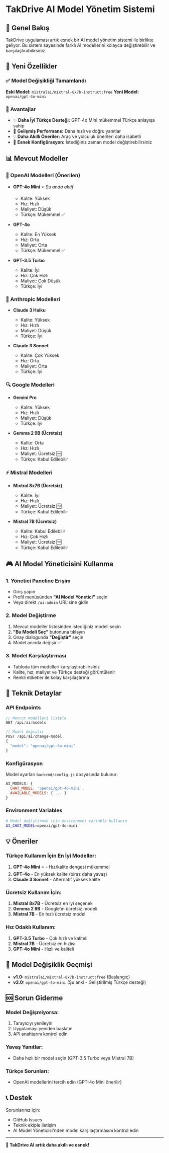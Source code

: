 # TakDrive AI Model Yönetim Sistemi

## 🤖 Genel Bakış

TakDrive uygulaması artık esnek bir AI model yönetim sistemi ile birlikte geliyor. Bu sistem sayesinde farklı AI modellerini kolayca değiştirebilir ve karşılaştırabilirsiniz.

## 🚀 Yeni Özellikler

### ✅ Model Değişikliği Tamamlandı

**Eski Model:** `mistralai/mixtral-8x7b-instruct:free`
**Yeni Model:** `openai/gpt-4o-mini`

### 🎯 Avantajlar

- ✨ **Daha İyi Türkçe Desteği:** GPT-4o Mini mükemmel Türkçe anlayışa sahip
- 🚀 **Gelişmiş Performans:** Daha hızlı ve doğru yanıtlar
- 💡 **Daha Akıllı Öneriler:** Araç ve yolculuk önerileri daha isabetli
- 🔧 **Esnek Konfigürasyon:** İstediğiniz zaman model değiştirebilirsiniz

## 📊 Mevcut Modeller

### 🥇 OpenAI Modelleri (Önerilen)
- **GPT-4o Mini** ⭐ *Şu anda aktif*
  - Kalite: Yüksek
  - Hız: Hızlı
  - Maliyet: Düşük
  - Türkçe: Mükemmel ✅

- **GPT-4o**
  - Kalite: En Yüksek
  - Hız: Orta
  - Maliyet: Orta
  - Türkçe: Mükemmel ✅

- **GPT-3.5 Turbo**
  - Kalite: İyi
  - Hız: Çok Hızlı
  - Maliyet: Çok Düşük
  - Türkçe: İyi

### 🤖 Anthropic Modelleri
- **Claude 3 Haiku**
  - Kalite: Yüksek
  - Hız: Hızlı
  - Maliyet: Düşük
  - Türkçe: İyi

- **Claude 3 Sonnet**
  - Kalite: Çok Yüksek
  - Hız: Orta
  - Maliyet: Orta
  - Türkçe: İyi

### 🔍 Google Modelleri
- **Gemini Pro**
  - Kalite: Yüksek
  - Hız: Hızlı
  - Maliyet: Düşük
  - Türkçe: İyi

- **Gemma 2 9B (Ücretsiz)**
  - Kalite: Orta
  - Hız: Hızlı
  - Maliyet: Ücretsiz 🆓
  - Türkçe: Kabul Edilebilir

### ⚡ Mistral Modelleri
- **Mixtral 8x7B (Ücretsiz)**
  - Kalite: İyi
  - Hız: Hızlı
  - Maliyet: Ücretsiz 🆓
  - Türkçe: Kabul Edilebilir

- **Mistral 7B (Ücretsiz)**
  - Kalite: Kabul Edilebilir
  - Hız: Çok Hızlı
  - Maliyet: Ücretsiz 🆓
  - Türkçe: Kabul Edilebilir

## 🎮 AI Model Yöneticisini Kullanma

### 1. Yönetici Paneline Erişim
- Giriş yapın
- Profil menüsünden **"AI Model Yönetici"** seçin
- Veya direkt `/ai-admin` URL'sine gidin

### 2. Model Değiştirme
1. Mevcut modeller listesinden istediğiniz modeli seçin
2. **"Bu Modeli Seç"** butonuna tıklayın
3. Onay dialogunda **"Değiştir"** seçin
4. Model anında değişir ✅

### 3. Model Karşılaştırması
- Tabloda tüm modelleri karşılaştırabilirsiniz
- Kalite, hız, maliyet ve Türkçe desteği görüntülenir
- Renkli etiketler ile kolay karşılaştırma

## 🔧 Teknik Detaylar

### API Endpoints
```javascript
// Mevcut modelleri listele
GET /api/ai/models

// Model değiştir
POST /api/ai/change-model
{
  "model": "openai/gpt-4o-mini"
}
```

### Konfigürasyon
Model ayarları `backend/config.js` dosyasında bulunur:

```javascript
AI_MODELS: {
  CHAT_MODEL: 'openai/gpt-4o-mini',
  AVAILABLE_MODELS: { ... }
}
```

### Environment Variables
```bash
# Model değiştirmek için environment variable kullanın
AI_CHAT_MODEL=openai/gpt-4o-mini
```

## 💡 Öneriler

### Türkçe Kullanım İçin En İyi Modeller:
1. **GPT-4o Mini** ⭐ - Hız/kalite dengesi mükemmel
2. **GPT-4o** - En yüksek kalite (biraz daha yavaş)
3. **Claude 3 Sonnet** - Alternatif yüksek kalite

### Ücretsiz Kullanım İçin:
1. **Mixtral 8x7B** - Ücretsiz en iyi seçenek
2. **Gemma 2 9B** - Google'ın ücretsiz modeli
3. **Mistral 7B** - En hızlı ücretsiz model

### Hız Odaklı Kullanım:
1. **GPT-3.5 Turbo** - Çok hızlı ve kaliteli
2. **Mistral 7B** - Ücretsiz en hızlısı
3. **GPT-4o Mini** - Hızlı ve kaliteli

## 🔄 Model Değişiklik Geçmişi

- **v1.0:** `mistralai/mixtral-8x7b-instruct:free` (Başlangıç)
- **v2.0:** `openai/gpt-4o-mini` (Şu anki - Geliştirilmiş Türkçe desteği)

## 🆘 Sorun Giderme

### Model Değişmiyorsa:
1. Tarayıcıyı yenileyin
2. Uygulamayı yeniden başlatın
3. API anahtarını kontrol edin

### Yavaş Yanıtlar:
- Daha hızlı bir model seçin (GPT-3.5 Turbo veya Mistral 7B)

### Türkçe Sorunları:
- OpenAI modellerini tercih edin (GPT-4o Mini önerilir)

## 📞 Destek

Sorunlarınız için:
- GitHub Issues
- Teknik ekiple iletişim
- AI Model Yöneticisi'nden model karşılaştırmasını kontrol edin

---

**🎉 TakDrive AI artık daha akıllı ve esnek!** 